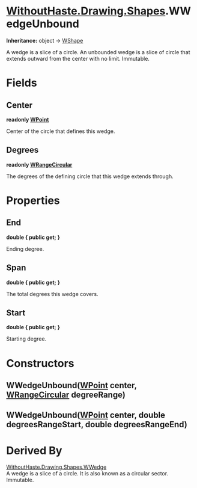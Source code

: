 # [WithoutHaste.Drawing.Shapes](TableOfContents.WithoutHaste.Drawing.Shapes.md).WWedgeUnbound

**Inheritance:** object → [WShape](WithoutHaste.Drawing.Shapes.WShape.md)  

A wedge is a slice of a circle. An unbounded wedge is a slice of circle that extends outward from the center with no limit. Immutable.  

# Fields

## Center

**readonly [WPoint](WithoutHaste.Drawing.Shapes.WPoint.md)**  

Center of the circle that defines this wedge.  

## Degrees

**readonly [WRangeCircular](WithoutHaste.Drawing.Shapes.WRangeCircular.md)**  

The degrees of the defining circle that this wedge extends through.  

# Properties

## End

**double { public get; }**  

Ending degree.  

## Span

**double { public get; }**  

The total degrees this wedge covers.  

## Start

**double { public get; }**  

Starting degree.  

# Constructors

## WWedgeUnbound([WPoint](WithoutHaste.Drawing.Shapes.WPoint.md) center, [WRangeCircular](WithoutHaste.Drawing.Shapes.WRangeCircular.md) degreeRange)

## WWedgeUnbound([WPoint](WithoutHaste.Drawing.Shapes.WPoint.md) center, double degreesRangeStart, double degreesRangeEnd)

# Derived By

[WithoutHaste.Drawing.Shapes.WWedge](WithoutHaste.Drawing.Shapes.WWedge.md)  
A wedge is a slice of a circle. It is also known as a circular sector. Immutable.  

